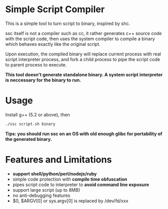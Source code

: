 # Simple Script Compiler

This is a simple tool to turn script to binary, inspired by shc.

ssc itself is not a compiler such as cc, it rather generates c++ source code with the script code, then uses the system compiler to compile a binary which behaves exactly like the original script.

Upon execution, the compiled binary will replace current process with real script interpreter process, and fork a child process to pipe the script code to parent process to execute.

**This tool doesn't generate standalone binary. A system script interpreter is neccessary for the binary to run.**

# Usage

Install g++ (5.2 or above), then

```bash
./ssc script.sh binary
```

**Tips: you should run ssc on an OS with old enough glibc for portability of the generated binary.**

# Features and Limitations

* **support shell/python/perl/nodejs/ruby**
* simple code protection with **compile time obfuscation**
* pipes script code to interpreter to **avoid command line exposure**
* support large script (up to 8MB)
* no anti-debugging features
* \$0, $ARGV[0] or sys.argv[0] is replaced by /dev/fd/xxx
